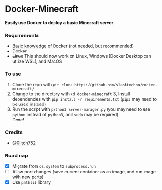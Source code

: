 # Docker-Minecraft
#### Easily use Docker to deploy a basic Minecraft server  
### Requirements
* [Basic knowledge](https://www.youtube.com/watch?v=eGz9DS-aIeY) of Docker (not needed, but recommended)
* Docker
* ~~Linux~~ This should now work on Linux, Windows (Docker Desktop can utilize WSL), and MacOS

### To use  
1. Clone the repo with `git clone https://github.com/slashtechno/docker-minecraft/`
2. Change to the directory with `cd docker-minecraft`
3, Install dependencies with `pip install -r requirements.txt` (`pip3` may need to be used instead)  
4. Run the script with `python3 server-manager.py` (you may need to use `python` instead of `python3`, and `sudo` may be required)  
Done!  
### Credits  
* [@Glitch752](https://github.com/glitch752)

### Roadmap  
- [X] Migrate from `os.system` to `subprocess.run` 
- [ ] Allow port changes (save current container as an image, and run image with new ports)
- [X] Use `pathlib` library
